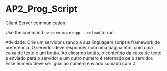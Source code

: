 # AP2_Prog_Script

Client Server communication

Use the command `uvicorn main:app --reload` to run

Atividade: Crie um servidor usando a sua linguagem script e framework de preferência. O servidor deve responder com uma pagina html com uma caixa de texto e um botão. Ao clicar no botão, o conteúdo da caixa de texto é enviado para o servidor e um outro número é retornado pelo servidor. Esse numero deve ser igual ao número enviado somado com 2.
